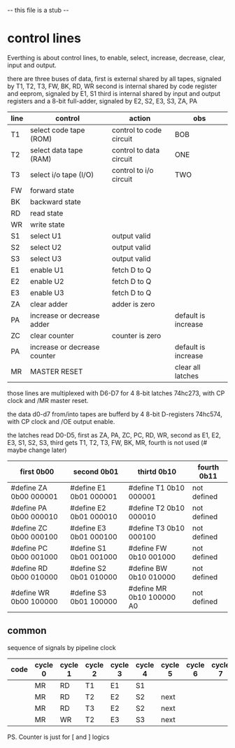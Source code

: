 -- this file is a stub --

# control lines

Everthing is about control lines, to enable, select, increase, decrease, clear, input and output.

there are three buses of data, 
    first is external shared by all tapes, signaled by T1, T2, T3, FW, BK, RD, WR
    second is internal shared by code register and eeprom, signaled by E1, S1
    third is internal shared by input and output registers and a 8-bit full-adder, signaled by E2, S2, E3, S3, ZA, PA

| line | control | action | obs |
|---|---|---|---|
| T1  | select code tape (ROM) | control to code circuit | BOB |
| T2  | select data tape (RAM) | control to data circuit | ONE |
| T3  | select i/o tape (I/O) | control to i/o circuit | TWO |
| FW  | forward  state | | |
| BK  | backward state | | |
| RD  | read state | | |
| WR  | write state | | |
| S1  | select U1 | output valid | | |
| S2  | select U2 | output valid | | |
| S3  | select U3 | output valid | | |
| E1  | enable U1 | fetch D to Q | | |
| E2  | enable U2 | fetch D to Q | | |
| E3  | enable U3 | fetch D to Q | | |
| ZA  | clear adder | adder is zero | | |
| PA  | increase or decrease adder | | default is increase | 
| ZC  | clear counter | counter is zero | | |
| PA  | increase or decrease counter | | default is increase |
| MR  | MASTER RESET  | | clear all latches |

those lines are multiplexed with D6-D7 for 4 8-bit latches 74hc273, with CP clock and /MR master reset. 

the data d0-d7 from/into tapes are bufferd by 4 8-bit D-registers 74hc574, with CP clock and /OE output enable.

the latches read D0-D5, first as ZA, PA, ZC, PC, RD, WR, second as E1, E2, E3, S1, S2, S3, third gets T1, T2, T3, FW, BK, MR, fourth is not used (# maybe change later)

| first 0b00 | second 0b01 | thirtd 0b10 | fourth 0b11 |
| --- | --- | --- | --- |
| #define ZA  0b00 000001 | #define E1  0b01 000001 | #define T1 0b10 000001 | not defined |
| #define PA  0b00 000010 | #define E2  0b01 000010 | #define T2 0b10 000010 | not defined |
| #define ZC  0b00 000100 | #define E3  0b01 000100 | #define T3 0b10 000100 | not defined |
| #define PC  0b00 001000 | #define S1  0b01 001000 | #define FW 0b10 001000 | not defined |
| #define RD  0b00 010000 | #define S2  0b01 010000 | #define BW 0b10 010000 | not defined |
| #define WR  0b00 100000 | #define S3  0b01 100000 | #define MR 0b10 100000 A0 | not defined |

## common 

sequence of signals by pipeline clock


| code | cycle 0 | cycle 1 | cycle 2 | cycle 3 | cycle 4 | cycle 5 | cycle 6 | cycle 7 | cycle 8 | cycle 9 | cycle 10 | cycle 11 | cycle 12 |
|---|---|---|---|---|---|---|---|---|---|---|---|---|---|
|   | MR | RD | T1 | E1 | S1 | 
|   | MR | RD | T2 | E2 | S2 | next |
|   | MR | RD | T3 | E2 | S2 | next |
|   | MR | WR | T2 | E3 | S3 | next |



PS. Counter is just for \[ and \] logics

